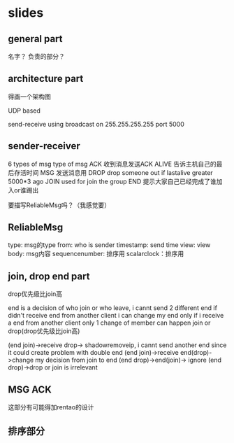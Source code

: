 # slides

## general part
名字？
负责的部分？

## architecture part
得画一个架构图

UDP based

send-receive using broadcast on 255.255.255.255 port 5000

## sender-receiver

6 types of msg
type of msg
ACK 收到消息发送ACK
ALIVE 告诉主机自己的最后存活时间
MSG 发送消息用
DROP drop someone out if lastalive greater 5000*3 ago
JOIN used for join the group
END 提示大家自己已经完成了谁加入or谁踢出

要描写ReliableMsg吗？（我感觉要）

## ReliableMsg

type: msg的type
from: who is sender
timestamp: send time
view: view
body: msg内容
sequencenumber: 排序用
scalarclock：排序用

## join, drop end part

drop优先级比join高

end is a decision of who join or who leave, i cannt send 2 different end if didn't receive end from another client
i can change my end only if i receive a end from another client
only 1 change of member can happen join or drop(drop优先级比join高)

(end join)->receive drop-> shadowremoveip, i cannt send another end since it could create problem with double end
(end join)->receive end(drop)->change my decision from join to end
(end drop)->end(join)-> ignore
(end drop)->drop or join is irrelevant
## MSG ACK 
这部分有可能得加rentao的设计

## 排序部分




